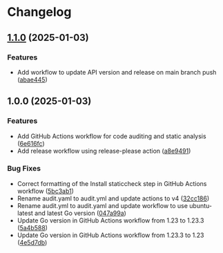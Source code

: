 # Changelog

## [1.1.0](https://github.com/umeh-promise/social-network/compare/v1.0.0...v1.1.0) (2025-01-03)


### Features

* Add workflow to update API version and release on main branch push ([abae445](https://github.com/umeh-promise/social-network/commit/abae445a9dce180fe5be965ba0681543f8fd8269))

## 1.0.0 (2025-01-03)


### Features

* Add GitHub Actions workflow for code auditing and static analysis ([6e616fc](https://github.com/umeh-promise/social-network/commit/6e616fc6a181eae35230f22aa0ada4017e4d203a))
* Add release workflow using release-please action ([a8e9491](https://github.com/umeh-promise/social-network/commit/a8e94917f4895b463a5833f492fc95a4c7b618de))


### Bug Fixes

* Correct formatting of the Install staticcheck step in GitHub Actions workflow ([5bc3ab1](https://github.com/umeh-promise/social-network/commit/5bc3ab1c71a3f6ed65244c5c4da3530780665b50))
* Rename audit.yaml to audit.yml and update actions to v4 ([32cc186](https://github.com/umeh-promise/social-network/commit/32cc186050876cbb6d283bfad6d9243b49e976d2))
* Rename audit.yml to audit.yaml and update workflow to use ubuntu-latest and latest Go version ([047a99a](https://github.com/umeh-promise/social-network/commit/047a99af894ba7d711003e934bb904abe34f2fd4))
* Update Go version in GitHub Actions workflow from 1.23 to 1.23.3 ([5a4b588](https://github.com/umeh-promise/social-network/commit/5a4b588d1eebaa327039ffdc98128b3331333303))
* Update Go version in GitHub Actions workflow from 1.23.3 to 1.23 ([4e5d7db](https://github.com/umeh-promise/social-network/commit/4e5d7dbe9fbd53d304e0a997ab42c734a08a6903))
